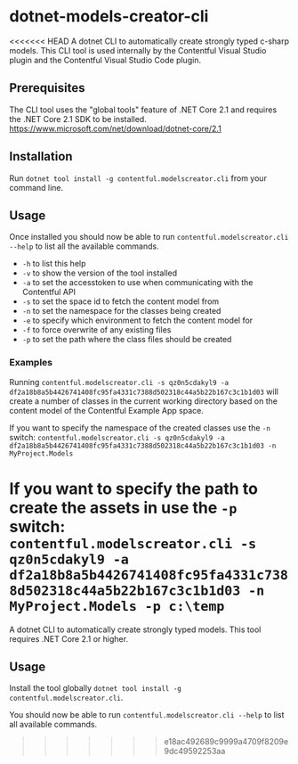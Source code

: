 # dotnet-models-creator-cli
<<<<<<< HEAD
A dotnet CLI to automatically create strongly typed c-sharp models. This CLI tool is used internally by the Contentful Visual Studio plugin and the Contentful Visual Studio Code plugin.

## Prerequisites
The CLI tool uses the "global tools" feature of .NET Core 2.1 and requires the .NET Core 2.1 SDK to be installed. https://www.microsoft.com/net/download/dotnet-core/2.1

## Installation
Run `dotnet tool install -g contentful.modelscreator.cli` from your command line.

## Usage
Once installed you should now be able to run `contentful.modelscreator.cli --help` to list all the available commands.

- `-h` to list this help
- `-v` to show the version of the tool installed
- `-a` to set the accesstoken to use when communicating with the Contentful API
- `-s` to set the space id to fetch the content model from
- `-n` to set the namespace for the classes being created
- `-e` to specify which environment to fetch the content model for
- `-f` to force overwrite of any existing files 
- `-p` to set the path where the class files should be created

### Examples
Running `contentful.modelscreator.cli -s qz0n5cdakyl9 -a df2a18b8a5b4426741408fc95fa4331c7388d502318c44a5b22b167c3c1b1d03` will create a number of classes in the current working directory based on the content model of the Contentful Example App space.

If you want to specify the namespace of the created classes use the `-n` switch: `contentful.modelscreator.cli -s qz0n5cdakyl9 -a df2a18b8a5b4426741408fc95fa4331c7388d502318c44a5b22b167c3c1b1d03 -n MyProject.Models` 

If you want to specify the path to create the assets in use the `-p` switch: `contentful.modelscreator.cli -s qz0n5cdakyl9 -a df2a18b8a5b4426741408fc95fa4331c7388d502318c44a5b22b167c3c1b1d03 -n MyProject.Models -p c:\temp`
=======
A dotnet CLI to automatically create strongly typed models. This tool requires .NET Core 2.1 or higher.

## Usage
Install the tool globally `dotnet tool install -g contentful.modelscreator.cli`.

You should now be able to run `contentful.modelscreator.cli --help` to list all available commands.
>>>>>>> e18ac492689c9999a4709f8209e9dc49592253aa
